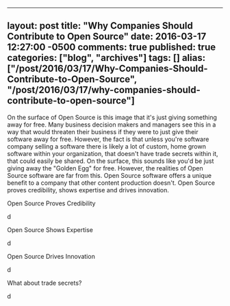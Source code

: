   ---
  layout: post
  title: "Why Companies Should Contribute to Open Source"
  date: 2016-03-17 12:27:00 -0500
  comments: true
  published: true
  categories: ["blog", "archives"]
  tags: []
  alias: ["/post/2016/03/17/Why-Companies-Should-Contribute-to-Open-Source", "/post/2016/03/17/why-companies-should-contribute-to-open-source"]
  ---
<!-- more -->
<p>On the surface of Open Source is this image that it's just giving something away for free. Many business decision makers and managers see this in a way that would threaten their business if they were to just give their software away for free. However, the fact is that unless you're software company selling a software there is likely a lot of custom, home grown software within your organization, that doesn't have trade secrets within it, that could easily be shared. On the surface, this sounds like you'd be just giving away the "Golden Egg" for free. However, the realities of Open Source software are far from this. Open Source software offers a unique benefit to a company that other content production doesn't. Open Source proves credibility, shows expertise and drives innovation.</p>
<p>Open Source Proves Credibility</p>
<p>d</p>
<p>Open Source Shows Expertise</p>
<p>d</p>
<p>Open Source Drives Innovation</p>
<p>d</p>
<p>What about trade secrets?</p>
<p>d</p>
